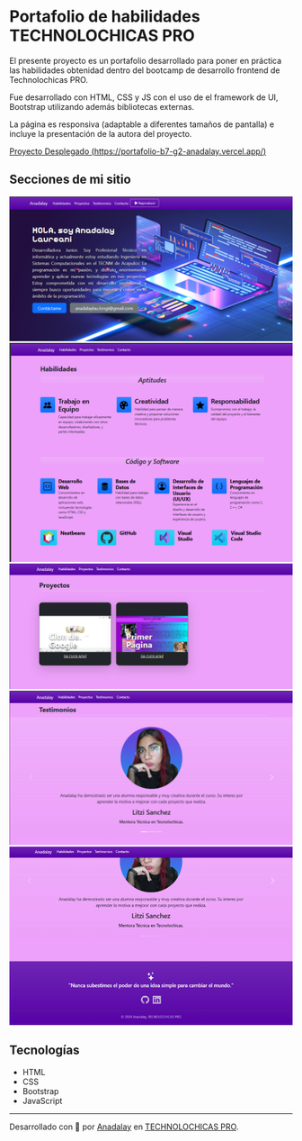 # Portafolio de habilidades TECHNOLOCHICAS PRO

El presente proyecto es un portafolio desarrollado para poner en práctica las habilidades obtenidad dentro del bootcamp de desarrollo frontend de Technolochicas PRO.

Fue desarrollado con HTML, CSS y JS con el uso de el framework de UI, Bootstrap utilizando además bibliotecas externas.

La página es responsiva (adaptable a diferentes tamaños de pantalla) e incluye la presentación de la autora del proyecto.

[Proyecto Desplegado (https://portafolio-b7-g2-anadalay.vercel.app/)](https://portafolio-b7-g2-anadalay.vercel.app/)

## Secciones de mi sitio

![Presentación](assets/1.png)
![Habilidades](assets/2.png)
![Proyectos](assets/3.png)
![Testimonios](assets/4.png)
![Contacto](assets/5.png)
## Tecnologías

* HTML
* CSS
* Bootstrap
* JavaScript
---
Desarrollado con 💖 por [Anadalay](https://www.linkedin.com/in/anadalay-laureani/) en [TECHNOLOCHICAS PRO](https://tecnolochicas.mx/).
